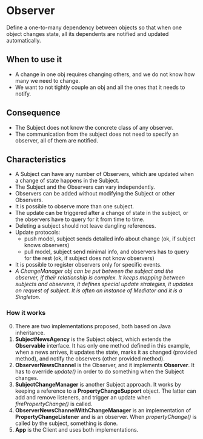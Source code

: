 # Observer

Define a one-to-many dependency between objects so that when one object changes 
state, all its dependents are notified and updated automatically.

## When to use it

* A change in one obj requires changing others, and we do not know how many
we need to change.
* We want to not tightly couple an obj and all the ones that it needs to notify.

## Consequence

* The Subject does not know the concrete class of any observer.
* The communication from the subject does not need to specify an observer,
all of them are notified.

## Characteristics

* A Subject can have any number of Observers, which are updated when a change
of state happens in the Subject.
* The Subject and the Observers can vary independently.
* Observers can be added without modifying the Subject or other Observers.
* It is possible to observe more than one subject.
* The update can be triggered after a change of state in the subject, or the 
observers have to query for it from time to time.
* Deleting a subject should not leave dangling references.
* Update protocols:
    - push model, subject sends detailed info about change (ok, if subject 
knows observers)
    - pull model, subject send minimal info, and observers has to query for the
rest (ok, if subject does not know observers)
* It is possible to register observers only for specific events.
* _A ChangeManager obj can be put between the subject and the observer, if their
relationship is complex. It keeps mapping between subjects and observers, it
defines special update strategies, it updates on request of subject. It is often
an instance of Mediator and it is a Singleton_.


### How it works

0. There are two implementations proposed, both based on Java inheritance.
1. __SubjectNewsAgency__ is the Subject object, which extends the __Observable__
interface. It has only one method defined in this example, when a news arrives,
it updates the state, marks it as changed (provided method), and notify the
observers (other provided method).
2. __ObserverNewsChannel__ is the Observer, and it implements __Observer__. It
has to override _update()_ in order to do something when the Subject changes.
1. __SubjectChangeManager__ is another Subject approach. It works by keeping
a reference to a __PropertyChangeSupport__ object. The latter can add and remove
listeners, and trigger an update when _firePropertyChange()_ is called.
2. __ObserverNewsChannelWithChangeManager__ is an implementation of __PropertyChangeListener__
 and is an observer. When _propertyChange()_ is called by the subject, something
is done.
3. __App__ is the Client and uses both implementations.
